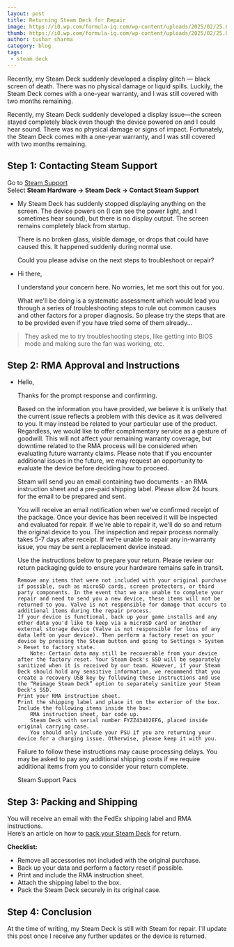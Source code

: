 ```yaml
---
layout: post
title: Returning Steam Deck for Repair
image: https://i0.wp.com/formula-iq.com/wp-content/uploads/2025/02/25.02.14-obzor-valve-steam-deck-kak-odna-konsol-izmenila-zhizn-gejmerov.webp
thumb: https://i0.wp.com/formula-iq.com/wp-content/uploads/2025/02/25.02.14-obzor-valve-steam-deck-kak-odna-konsol-izmenila-zhizn-gejmerov.webp
author: tushar sharma
category: blog
tags:
 - steam deck
---
```


Recently, my Steam Deck suddenly developed a display glitch — black screen of death. There was no physical damage or liquid spills. Luckily, the Steam Deck comes with a one-year warranty, and I was still covered with two months remaining.<!-- truncate_here -->

Recently, my Steam Deck suddenly developed a display issue—the screen stayed completely black even though the device powered on and I could hear sound. There was no physical damage or signs of impact. Fortunately, the Steam Deck comes with a one-year warranty, and I was still covered with two months remaining.

<link rel="stylesheet" type="text/css" href="{{ root_url }}/css/chat.css">
<style type="text/css">
.myheading{font-family:Georgia, "Times New Roman", Times, serif;font-size:28px;margin-top:5px;margin-bottom:0;font-weight:400;color:#222}
.mysubheading{font-family:"Lucida Grande", Tahoma;font-size:10px;font-weight:lighter;font-variant:normal;text-transform:uppercase;color:#666;margin-top:10px;letter-spacing:.3em}
</style>


## Step 1: Contacting Steam Support

Go to [Steam Support](https://help.steampowered.com/en/)  
Select **Steam Hardware → Steam Deck → Contact Steam Support**

<ul class="chatlist ">
<li class="shared sent">
My Steam Deck has suddenly stopped displaying anything on the screen. The device powers on (I can see the power light, and I sometimes hear sound), but there is no display output. The screen remains completely black from startup.

There is no broken glass, visible damage, or drops that could have caused this. It happened suddenly during normal use.

Could you please advise on the next steps to troubleshoot or repair? 
</li>
<li class="shared received">
Hi there, 

I understand your concern here. No worries, let me sort this out for you.

What we'll be doing is a systematic assessment which would lead you through a series of troubleshooting steps to rule out common causes and other factors for a proper diagnosis. So please try the steps that are to be provided even if you have tried some of them already...
</li>
</ul>

<blockquote class="attention">
They asked me to try troubleshooting steps, like getting into BIOS mode and making sure the fan was working, etc.
</blockquote>

## Step 2: RMA Approval and Instructions

<ul class="chatlist ">
<li class="shared received">
Hello,

Thanks for the prompt response and confirming. 

Based on the information you have provided, we believe it is unlikely that the current issue reflects a problem with this device as it was delivered to you. It may instead be related to your particular use of the product. Regardless, we would like to offer complimentary service as a gesture of goodwill. This will not affect your remaining warranty coverage, but downtime related to the RMA process will be considered when evaluating future warranty claims. Please note that if you encounter additional issues in the future, we may request an opportunity to evaluate the device before deciding how to proceed.

Steam will send you an email containing two documents - an RMA instruction sheet and a pre-paid shipping label. Please allow 24 hours for the email to be prepared and sent.

You will receive an email notification when we've confirmed receipt of the package. Once your device has been received it will be inspected and evaluated for repair. If we're able to repair it, we'll do so and return the original device to you. The inspection and repair process normally takes 5-7 days after receipt. If we're unable to repair any in-warranty issue, you may be sent a replacement device instead.

Use the instructions below to prepare your return. Please review our return packaging guide to ensure your hardware remains safe in transit.

    Remove any items that were not included with your original purchase if possible, such as microSD cards, screen protectors, or third party components. In the event that we are unable to complete your repair and need to send you a new device, these items will not be returned to you. Valve is not responsible for damage that occurs to additional items during the repair process.
    If your device is functional, back up your game installs and any other data you'd like to keep via a microSD card or another external storage device (Valve is not responsible for loss of any data left on your device). Then perform a factory reset on your device by pressing the Steam button and going to Settings > System > Reset to factory state.
        Note: Certain data may still be recoverable from your device after the factory reset. Your Steam Deck's SSD will be separately sanitized when it is received by our team. However, if your Steam Deck should hold any sensitive information, we recommend that you create a recovery USB key by following these instructions and use the “Reimage Steam Deck” option to separately sanitize your Steam Deck's SSD.
    Print your RMA instruction sheet.
    Print the shipping label and place it on the exterior of the box.
    Include the following items inside the box:
        RMA instruction sheet, bar code up.
        Steam Deck with serial number FYZZ43402EF6, placed inside original carrying case.
        You should only include your PSU if you are returning your device for a charging issue. Otherwise, please keep it with you.

Failure to follow these instructions may cause processing delays. You may be asked to pay any additional shipping costs if we require additional items from you to consider your return complete.

Steam Support
Pacs 
</li>
</ul>

## Step 3: Packing and Shipping

You will receive an email with the FedEx shipping label and RMA instructions.  
Here’s an article on how to [pack your Steam Deck](https://help.steampowered.com/en/faqs/view/307F-A625-1F33-3247) for return.

**Checklist:**
- Remove all accessories not included with the original purchase.
- Back up your data and perform a factory reset if possible.
- Print and include the RMA instruction sheet.
- Attach the shipping label to the box.
- Pack the Steam Deck securely in its original case.


## Step 4: Conclusion 

At the time of writing, my Steam Deck is still with Steam for repair. I'll update this post once I receive any further updates or the device is returned.